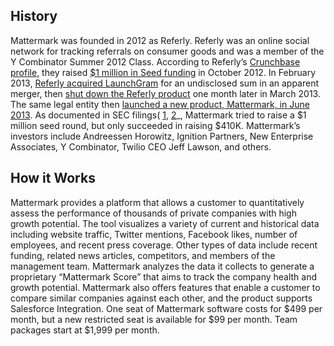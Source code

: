 ## History
Mattermark was founded in 2012 as Referly. Referly was an online social network for tracking referrals on consumer goods and was a member of the Y Combinator Summer 2012 Class. According to Referly’s [Crunchbase profile](http://www.crunchbase.com/organization/refer-ly), they raised [$1 million in Seed funding](http://techcrunch.com/2012/10/15/referly-1m/) in October 2012. In February 2013, [Referly acquired LaunchGram](http://techcrunch.com/2013/02/20/yc-backed-referly-acquires-launchgram-eyes-ramen-profitability/) for an undisclosed sum in an apparent merger, then [shut down the Referly product](http://www.geekwire.com/2013/referly-ceo-my-greatest-fear-as-a-startup-founder-isnt-to-fail-it-is-to-become-a-zombie-startup/) one month later in March 2013.  The same legal entity then [launched a new product, Mattermark, in June 2013](http://techcrunch.com/2013/06/04/backed-by-nea-andreessen-horowitz-mattermark-formerly-referly-wants-to-be-the-data-signaling-platform-for-vcs/). As documented in SEC filings( [1](http://www.sec.gov/Archives/edgar/data/1550530/000155053013000002/xslFormDX01/primary_doc.xml), [2](http://www.sec.gov/Archives/edgar/data/1550530/000155053012000001/xslFormDX01/primary_doc.xml)_, Mattermark tried to raise a $1 million seed round, but only succeeded in raising $410K. Mattermark’s investors include Andreessen Horowitz, Ignition Partners, New Enterprise Associates, Y Combinator, Twilio CEO Jeff Lawson, and others.

## How it Works
Mattermark provides a platform that allows a customer to quantitatively assess the performance of thousands of private companies with high growth potential. The tool visualizes a variety of current and historical data including website traffic, Twitter mentions, Facebook likes, number of employees, and recent press coverage. Other types of data include recent funding, related news articles, competitors, and members of the management team. Mattermark analyzes the data it collects to generate a proprietary “Mattermark Score” that aims to track the company health and growth potential. Mattermark also offers features that enable a customer to compare similar companies against each other, and the product supports Salesforce Integration. One seat of Mattermark software costs for $499 per month, but a new restricted seat is available for $99 per month. Team packages start at $1,999 per month.

